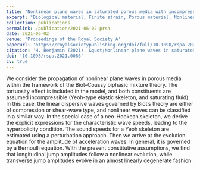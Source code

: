 ```yaml
---
title: "Nonlinear plane waves in saturated porous media with incompressible constituents"
excerpt: "Biological material, Finite strain, Porous material, Nonlinear waves, Dynamics"
collection: publications
permalink: /publication/2021-06-02-prsa
date: 2021-06-02
venue: 'Proceedings of the Royal Society A'
paperurl: 'https://royalsocietypublishing.org/doi/full/10.1098/rspa.2021.0086'
citation: 'H. Berjamin (2021). &quot;Nonlinear plane waves in saturated porous media with incompressible constituents&quot;, <i>Proceedings of the Royal Society A</i> 477(2250), 20210086. doi:10.1098/rspa.2021.0086'
doi: '10.1098/rspa.2021.0086'
cv: true
---
```


We consider the propagation of nonlinear plane waves in porous media within the framework of the Biot–Coussy biphasic mixture theory. The tortuosity effect is included in the model, and both constituents are assumed incompressible (Yeoh-type elastic skeleton, and saturating fluid). In this case, the linear dispersive waves governed by Biot’s theory are either of compression or shear-wave type, and nonlinear waves can be classified in a similar way. In the special case of a neo-Hookean skeleton, we derive the explicit expressions for the characteristic wave speeds, leading to the hyperbolicity condition. The sound speeds for a Yeoh skeleton are estimated using a perturbation approach. Then we arrive at the evolution equation for the amplitude of acceleration waves. In general, it is governed by a Bernoulli equation. With the present constitutive assumptions, we find that longitudinal jump amplitudes follow a nonlinear evolution, while transverse jump amplitudes evolve in an almost linearly degenerate fashion.